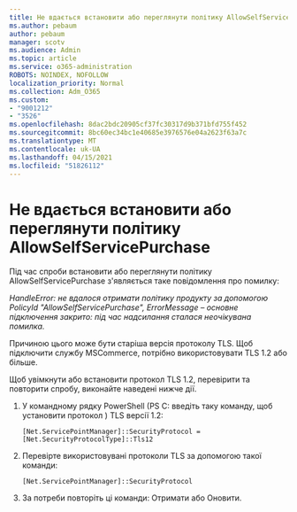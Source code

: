 ```yaml
---
title: Не вдається встановити або переглянути політику AllowSelfServicePurchase
ms.author: pebaum
author: pebaum
manager: scotv
ms.audience: Admin
ms.topic: article
ms.service: o365-administration
ROBOTS: NOINDEX, NOFOLLOW
localization_priority: Normal
ms.collection: Adm_O365
ms.custom:
- "9001212"
- "3526"
ms.openlocfilehash: 8dac2bdc20905cf37fc30317d9b371bfd755f452
ms.sourcegitcommit: 8bc60ec34bc1e40685e3976576e04a2623f63a7c
ms.translationtype: MT
ms.contentlocale: uk-UA
ms.lasthandoff: 04/15/2021
ms.locfileid: "51826112"
---
```

# <a name="unable-to-set-or-view-the-allowselfservicepurchase-policy"></a>Не вдається встановити або переглянути політику AllowSelfServicePurchase

Під час спроби встановити або переглянути політику AllowSelfServicePurchase з'являється таке повідомлення про помилку:

*HandleError: не вдалося отримати політику продукту за допомогою PolicyId "AllowSelfServicePurchase", ErrorMessage – основне підключення закрито: під час надсилання сталася неочікувана помилка.*

Причиною цього може бути старіша версія протоколу TLS. Щоб підключити службу MSCommerce, потрібно використовувати TLS 1.2 або більше.  

Щоб увімкнути або встановити протокол TLS 1.2, перевірити та повторити спробу, виконайте наведені нижче дії.
 1. У командному рядку PowerShell (PS C: введіть таку команду, щоб установити протокол \) TLS версії 1.2:

    `[Net.ServicePointManager]::SecurityProtocol = [Net.SecurityProtocolType]::Tls12`

2. Перевірте використовувані протоколи TLS за допомогою такої команди:

    `[Net.ServicePointManager]::SecurityProtocol` 

3. За потреби повторіть ці команди: Отримати або Оновити.

